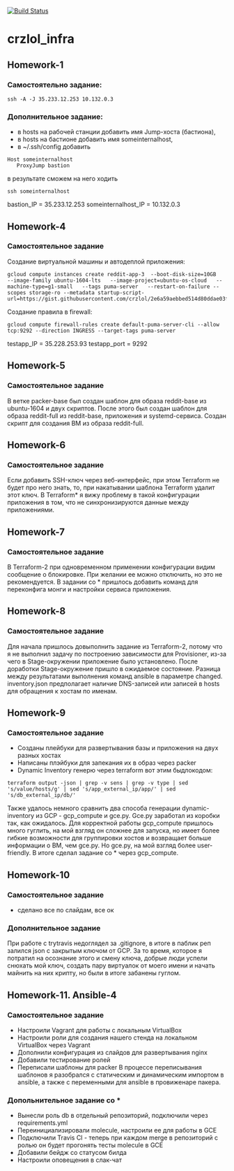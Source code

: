 [![Build Status](https://travis-ci.com/Otus-DevOps-2018-09/crzlol_infra.svg?branch=master)](https://travis-ci.com/Otus-DevOps-2018-09/crzlol_infra)
# crzlol_infra
## Homework-1
### Самостоятельно задание:
```
ssh -A -J 35.233.12.253 10.132.0.3
```

### Дополнительное задание:
- в hosts на рабочей станции добавить имя Jump-хоста (бастиона),
- в hosts на бастионе добавить имя someinternalhost,
- в ~/.ssh/config добавить
```
Host someinternalhost
   ProxyJump bastion
```
в результате сможем на него ходить
```
ssh someinternalhost
```

bastion_IP = 35.233.12.253
someinternalhost_IP = 10.132.0.3


## Homework-4
### Самостоятельное задание
Создание виртуальной машины и автодеплой приложения:
```
gcloud compute instances create reddit-app-3  --boot-disk-size=10GB   --image-family ubuntu-1604-lts   --image-project=ubuntu-os-cloud   --machine-type=g1-small   --tags puma-server   --restart-on-failure --scopes storage-ro --metadata startup-script-url=https://gist.githubusercontent.com/crzlol/2e6a59aebbed514d80ddae03fec7a9ec/raw/4be1532e6c6a6d8f2a2df3435d65c6967f3805cb/startup.sh
```

Создание правила в firewall:
```
gcloud compute firewall-rules create default-puma-server-cli --allow tcp:9292 --direction INGRESS --target-tags puma-server
```

testapp_IP = 35.228.253.93
testapp_port = 9292


## Homework-5
### Самостоятельное задание
В ветке packer-base был создан шаблон для образа reddit-base из ubuntu-1604 и двух скриптов.
После этого был создан шаблон для образа reddit-full из reddit-base, приложения и systemd-сервиса.
Создан скрипт для создания ВМ из образа reddit-full.


## Homework-6
### Самостоятельное задание
Если добавить SSH-ключ через веб-интерфейс, при этом Terraform не будет про него знать, то, при накатывании шаблона Terraform удалит этот ключ.
В Terraform* я вижу проблему в такой конфигурации приложения в том, что не синхронизируются данные между приложениями.


## Homework-7
### Самостоятельное задание
В Terraform-2 при одновременном применении конфигурации видим сообщение о блокировке. При желании ее можно отключить, но это не рекомендуется.
В задании со * пришлось добавить команд для переконфига монги и настройки сервиса приложения.


## Homework-8
### Самостоятельное задание
Для начала пришлось довыполнить задание из Terraform-2, потому что я не выполнил задачу по построению зависимости для Provisioner,
из-за чего в Stage-окружении приложение было установлено. После доработки Stage-окружение пришло в ожидаемое состояние.
Разница между результатами выполнения команд ansible в параметре changed.
inventory.json предполагает наличие DNS-записей или записей в hosts для обращения к хостам по именам.


## Homework-9
### Самостоятельное задание
 - Созданы плейбуки для развертывания базы и приложения на двух разных хостах
 - Написаны плэйбуки для запекания их в образ через packer
 - Dynamic Inventory генерю через terraform вот этим быдлокодом: 
```
terraform output -json | grep -v sens | grep -v type | sed 's/value/hosts/g' | sed 's/app_external_ip/app/' | sed 's/db_external_ip/db/'
```

Также удалось немного сравнить два способа генерации dynamic-inventory из GCP - gcp_compute и gce.py. Gce.py заработал из коробки так, как ожидалось. Для корректной работы gcp_compute пришлось много гуглить, на мой взгляд он сложнее для запуска, но имеет более гибкие возможности для группировки хостов и возвращает больше информации о ВМ, чем gce.py. Ho gce.py, на мой взгляд более user-friendly. В итоге сделал задание со * через gcp_compute.


## Homework-10
### Самостоятельное задание
 - сделано все по слайдам, все ок
### Дополнительное задание
При работе с trytravis недоглядел за .gitignore, в итоге в паблик реп залился json c закрытым ключом от GCP. За то время, которое я потратил на осознание этого и смену ключа, добрые люди успели снюхать мой ключ, создать пару виртуалок от моего имени и начать майнить на них крипту, но были в итоге забанены гуглом.

## Homework-11. Ansible-4
### Самостоятельное задание
 - Настроили Vagrant для работы с локальным VirtualBox
 - Настроили роли для создания нашего стенда на локальном VirtualBox через Vagrant
 - Дополнили конфигурация из слайдов для развертывания nginx
 - Добавили тестирование ролей
 - Переписали шаблоны для packer
В процессе переписывания шаблонов я разобрался с статическим и динамическим импортом в ansible, а также с переменными для ansible в провиженаре пакера.

### Допольнительное задание со *
 - Вынесли роль db в отдельный репозиторий, подключили через requirements.yml
 - Переинициализировали molecule, настроили ее для работы в GCE
 - Подключили Travis CI - теперь при каждом merge в репозиторий с ролью он будет прогонять тесты molecule в GCE
 - Добавили бейдж со статусом билда
 - Настроили оповещения в слак-чат
